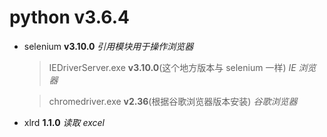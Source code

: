 # python v3.6.4

* selenium **v3.10.0** _引用模块用于操作浏览器_

  > IEDriverServer.exe **v3.10.0**(这个地方版本与 selenium 一样) _IE 浏览器_

  > chromedriver.exe **v2.36**(根据谷歌浏览器版本安装) _谷歌浏览器_

* xlrd **1.1.0** _读取 excel_
